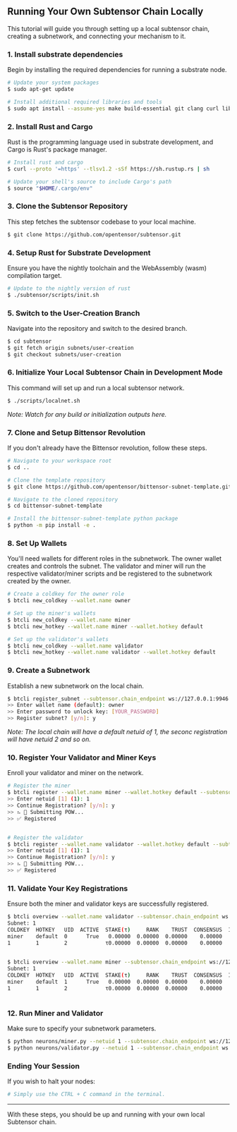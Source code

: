 ## Running Your Own Subtensor Chain Locally

This tutorial will guide you through setting up a local subtensor chain, creating a subnetwork, and connecting your mechanism to it.

### 1. Install substrate dependencies
Begin by installing the required dependencies for running a substrate node.
```bash
# Update your system packages
$ sudo apt-get update 

# Install additional required libraries and tools
$ sudo apt install --assume-yes make build-essential git clang curl libssl-dev llvm libudev-dev protobuf-compiler
```

### 2. Install Rust and Cargo
Rust is the programming language used in substrate development, and Cargo is Rust's package manager.
```bash
# Install rust and cargo
$ curl --proto '=https' --tlsv1.2 -sSf https://sh.rustup.rs | sh

# Update your shell's source to include Cargo's path
$ source "$HOME/.cargo/env"
```

### 3. Clone the Subtensor Repository
This step fetches the subtensor codebase to your local machine.
```bash
$ git clone https://github.com/opentensor/subtensor.git
```

### 4. Setup Rust for Substrate Development
Ensure you have the nightly toolchain and the WebAssembly (wasm) compilation target.
```bash
# Update to the nightly version of rust
$ ./subtensor/scripts/init.sh
```

### 5. Switch to the User-Creation Branch
Navigate into the repository and switch to the desired branch.
```bash
$ cd subtensor
$ git fetch origin subnets/user-creation
$ git checkout subnets/user-creation
```

### 6. Initialize Your Local Subtensor Chain in Development Mode
This command will set up and run a local subtensor network.
```bash
$ ./scripts/localnet.sh
```
*Note: Watch for any build or initialization outputs here.*

### 7. Clone and Setup Bittensor Revolution
If you don't already have the Bittensor revolution, follow these steps.
```bash
# Navigate to your workspace root
$ cd ..

# Clone the template repository
$ git clone https://github.com/opentensor/bittensor-subnet-template.git

# Navigate to the cloned repository
$ cd bittensor-subnet-template

# Install the bittensor-subnet-template python package
$ python -m pip install -e .
```

### 8. Set Up Wallets
You'll need wallets for different roles in the subnetwork. The owner wallet creates and controls the subnet. The validator and miner will run the respective validator/miner scripts and be registered to the subnetwork created by the owner.
```bash
# Create a coldkey for the owner role
$ btcli new_coldkey --wallet.name owner

# Set up the miner's wallets
$ btcli new_coldkey --wallet.name miner
$ btcli new_hotkey --wallet.name miner --wallet.hotkey default

# Set up the validator's wallets
$ btcli new_coldkey --wallet.name validator
$ btcli new_hotkey --wallet.name validator --wallet.hotkey default
```

### 9. Create a Subnetwork
Establish a new subnetwork on the local chain.
```bash
$ btcli register_subnet --subtensor.chain_endpoint ws://127.0.0.1:9946 
>> Enter wallet name (default): owner 
>> Enter password to unlock key: [YOUR_PASSWORD]
>> Register subnet? [y/n]: y
```
*Note: The local chain will have a default netuid of 1, the seconc registration will have netuid 2 and so on.*

### 10. Register Your Validator and Miner Keys
Enroll your validator and miner on the network.
```bash
# Register the miner
$ btcli register --wallet.name miner --wallet.hotkey default --subtensor.chain_endpoint ws://127.0.0.1:9946
>> Enter netuid [1] (1): 1
>> Continue Registration? [y/n]: y
>> ⠦ 📡 Submitting POW...
>> ✅ Registered


# Register the validator
$ btcli register --wallet.name validator --wallet.hotkey default --subtensor.chain_endpoint ws://127.0.0.1:9946
>> Enter netuid [1] (1): 1
>> Continue Registration? [y/n]: y
>> ⠦ 📡 Submitting POW...
>> ✅ Registered

```

### 11. Validate Your Key Registrations
Ensure both the miner and validator keys are successfully registered.
```bash
$ btcli overview --wallet.name validator --subtensor.chain_endpoint ws://127.0.0.1:9946
Subnet: 1                                                                                                                                                                
COLDKEY  HOTKEY   UID  ACTIVE  STAKE(τ)     RANK    TRUST  CONSENSUS  INCENTIVE  DIVIDENDS  EMISSION(ρ)   VTRUST  VPERMIT  UPDATED  AXON  HOTKEY_SS58                    
miner    default  0      True   0.00000  0.00000  0.00000    0.00000    0.00000    0.00000            0  0.00000                14  none  5GTFrsEQfvTsh3WjiEVFeKzFTc2xcf…
1        1        2            τ0.00000  0.00000  0.00000    0.00000    0.00000    0.00000           ρ0  0.00000                                                         
                                                                          Wallet balance: τ0.0         

$ btcli overview --wallet.name miner --subtensor.chain_endpoint ws://127.0.0.1:9946
Subnet: 1                                                                                                                                                                
COLDKEY  HOTKEY   UID  ACTIVE  STAKE(τ)     RANK    TRUST  CONSENSUS  INCENTIVE  DIVIDENDS  EMISSION(ρ)   VTRUST  VPERMIT  UPDATED  AXON  HOTKEY_SS58                    
miner    default  1      True   0.00000  0.00000  0.00000    0.00000    0.00000    0.00000            0  0.00000                14  none  5GTFrsEQfvTsh3WjiEVFeKzFTc2xcf…
1        1        2            τ0.00000  0.00000  0.00000    0.00000    0.00000    0.00000           ρ0  0.00000                                                         
                                                                          Wallet balance: τ0.0   

```

### 12. Run Miner and Validator
Make sure to specify your subnetwork parameters.
```bash
$ python neurons/miner.py --netuid 1 --subtensor.chain_endpoint ws://127.0.0.1:9946 --wallet.name miner --wallet.hotkey default --logging.debug
$ python neurons/validator.py --netuid 1 --subtensor.chain_endpoint ws://127.0.0.1:9946 --wallet.name validator --wallet.hotkey default --logging.debug
```

### Ending Your Session
If you wish to halt your nodes:
```bash
# Simply use the CTRL + C command in the terminal.
```

---

With these steps, you should be up and running with your own local Subtensor chain.
